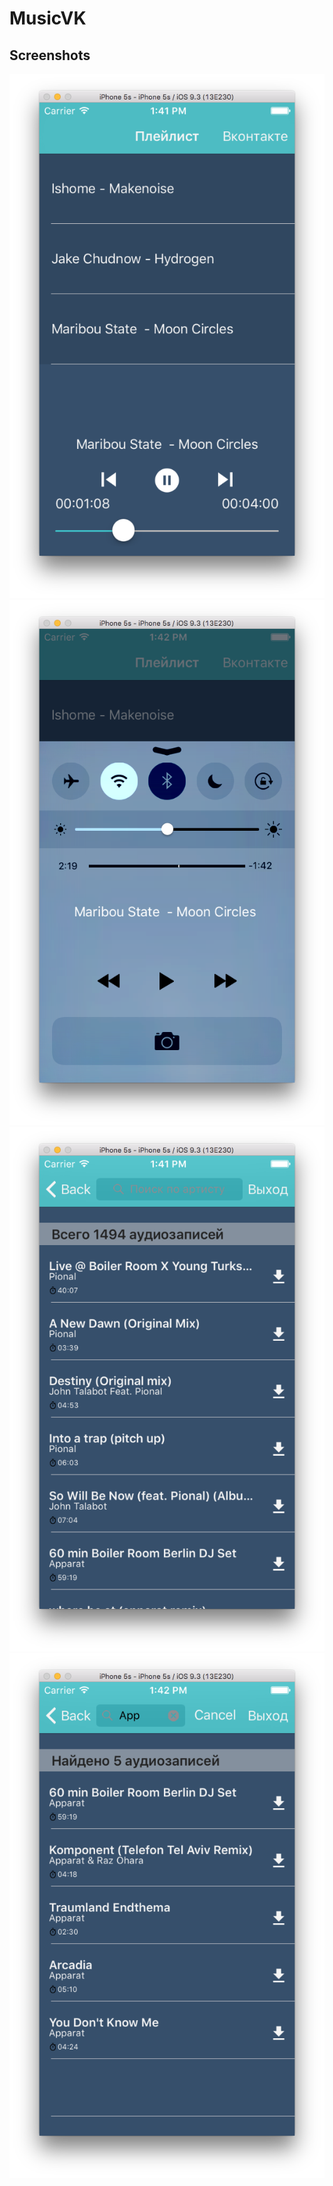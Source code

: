 # MusicVK
## Screenshots

![playlistView](https://github.com/AlexMubarakshin/MusicVK/blob/master/Screenshots/1.png)
![playlistView](https://github.com/AlexMubarakshin/MusicVK/blob/master/Screenshots/2.png)
![vkPlaylistView](https://github.com/AlexMubarakshin/MusicVK/blob/master/Screenshots/3.png)
![vkPlaylistView](https://github.com/AlexMubarakshin/MusicVK/blob/master/Screenshots/4.png)
